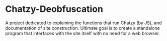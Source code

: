 # Chatzy-Deobfuscation

A project dedicated to explaining the functions that run Chatzy (by JS), and documentation of site construction. Ultimate goal is to create a standalone program that interfaces with the site itself with no need for a web browser.
